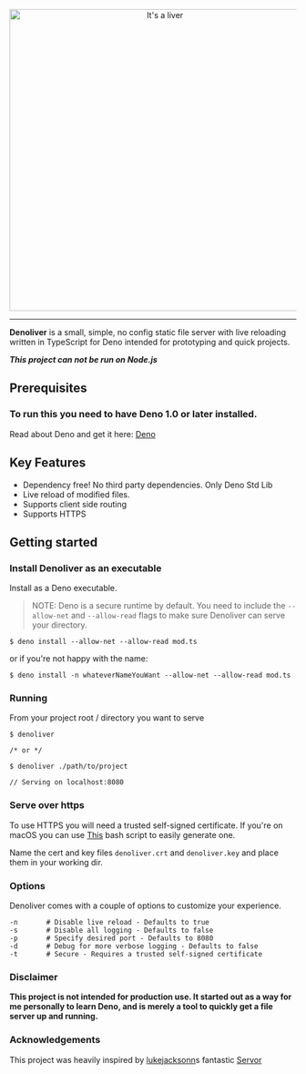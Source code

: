 <p align="center">
  <img src="media/denoliver.png" title="Denoliver" alt="It's a liver" width="530">
</p>

---

__Denoliver__ is a small, simple, no config static file server with live reloading written in TypeScript for Deno intended for prototyping and quick projects.

_**This project can not be run on Node.js**_

## Prerequisites

### To run this you need to have Deno 1.0 or later installed.

Read about Deno and get it here: [Deno](https://deno.land/)

## Key Features

- Dependency free! No third party dependencies. Only Deno Std Lib
- Live reload of modified files.
- Supports client side routing
- Supports HTTPS

## Getting started

### Install Denoliver as an executable

Install as a Deno executable.

> NOTE: Deno is a secure runtime by default. You need to include the `--allow-net` and `--allow-read` flags to make sure Denoliver can serve your directory.

```
$ deno install --allow-net --allow-read mod.ts
```

or if you're not happy with the name:

```
$ deno install -n whateverNameYouWant --allow-net --allow-read mod.ts
```

### Running

From your project root / directory you want to serve

```
$ denoliver

/* or */

$ denoliver ./path/to/project

// Serving on localhost:8080
```

### Serve over https

To use HTTPS you will need a trusted self-signed certificate. If you're on macOS you can use [This](https://github.com/kingkool68/generate-ssl-certs-for-local-development) bash script to easily generate one.

Name the cert and key files `denoliver.crt` and `denoliver.key` and place them in your working dir.

### Options

Denoliver comes with a couple of options to customize your experience.

```
-n       # Disable live reload - Defaults to true
-s       # Disable all logging - Defaults to false
-p       # Specify desired port - Defaults to 8080
-d       # Debug for more verbose logging - Defaults to false
-t       # Secure - Requires a trusted self-signed certificate
```

### Disclaimer

**This project is not intended for production use. It started out as a way for me personally to learn Deno, and is merely a tool to quickly get a file server up and running.**

### Acknowledgements

This project was heavily inspired by [lukejacksonn](https://github.com/lukejacksonn)s fantastic [Servor](https://github.com/lukejacksonn/servor/)

```

```
